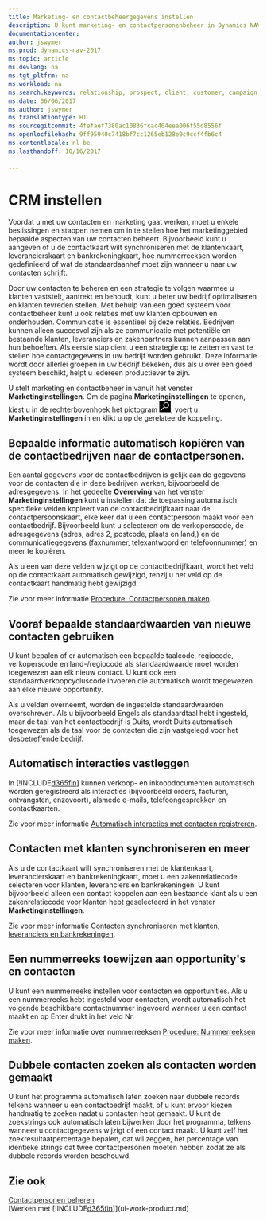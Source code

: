 ```yaml
---
title: Marketing- en contactbeheergegevens instellen
description: U kunt marketing- en contactpersonenbeheer in Dynamics NAV instellen om relaties met prospects of klanten te optimaliseren en campagnes en promoties te verbeteren.
documentationcenter: 
author: jswymer
ms.prod: dynamics-nav-2017
ms.topic: article
ms.devlang: na
ms.tgt_pltfrm: na
ms.workload: na
ms.search.keywords: relationship, prospect, client, customer, campaign, promo
ms.date: 06/06/2017
ms.author: jswymer
ms.translationtype: HT
ms.sourcegitcommit: 4fefaef7380ac10836fcac404eea006f55d8556f
ms.openlocfilehash: 9ff95940c7418bf7cc1265eb128e0c9ccf4fb6c4
ms.contentlocale: nl-be
ms.lasthandoff: 10/16/2017

---
```

# <a name="setting-up-relationship-management"></a>CRM instellen
Voordat u met uw contacten en marketing gaat werken, moet u enkele beslissingen en stappen nemen om in te stellen hoe het marketinggebied bepaalde aspecten van uw contacten beheert. Bijvoorbeeld kunt u aangeven of u de contactkaart wilt synchroniseren met de klantenkaart, leverancierskaart en bankrekeningkaart, hoe nummerreeksen worden gedefinieerd of wat de standaardaanhef moet zijn wanneer u naar uw contacten schrijft.

Door uw contacten te beheren en een strategie te volgen waarmee u klanten vaststelt, aantrekt en behoudt, kunt u beter uw bedrijf optimaliseren en klanten tevreden stellen. Met behulp van een goed systeem voor contactbeheer kunt u ook relaties met uw klanten opbouwen en onderhouden. Communicatie is essentieel bij deze relaties. Bedrijven kunnen alleen succesvol zijn als ze communicatie met potentiële en bestaande klanten, leveranciers en zakenpartners kunnen aanpassen aan hun behoeften. Als eerste stap dient u een strategie op te zetten en vast te stellen hoe contactgegevens in uw bedrijf worden gebruikt. Deze informatie wordt door allerlei groepen in uw bedrijf bekeken, dus als u over een goed systeem beschikt, helpt u iedereen productiever te zijn.

U stelt marketing en contactbeheer in vanuit het venster **Marketinginstellingen**. Om de pagina **Marketinginstellingen** te openen, kiest u in de rechterbovenhoek het pictogram ![Zoeken naar pagina of rapport](media/ui-search/search_small.png "pictogram Zoeken naar pagina of rapport"), voert u **Marketinginstellingen** in en klikt u op de gerelateerde koppeling.

## <a name="automatically-copying-specific-information-from-the-contact-companies-to-the-contact-persons"></a>Bepaalde informatie automatisch kopiëren van de contactbedrijven naar de contactpersonen.
Een aantal gegevens voor de contactbedrijven is gelijk aan de gegevens voor de contacten die in deze bedrijven werken, bijvoorbeeld de adresgegevens. In het gedeelte **Overerving** van het venster **Marketinginstellingen** kunt u instellen dat de toepassing automatisch specifieke velden kopieert van de contactbedrijfkaart naar de contactpersoonskaart, elke keer dat u een contactpersoon maakt voor een contactbedrijf. Bijvoorbeeld kunt u selecteren om de verkoperscode, de adresgegevens (adres, adres 2, postcode, plaats en land,) en de communicatiegegevens (faxnummer, telexantwoord en telefoonnummer) en meer te kopiëren.

Als u een van deze velden wijzigt op de contactbedrijfkaart, wordt het veld op de contactkaart automatisch gewijzigd, tenzij u het veld op de contactkaart handmatig hebt gewijzigd.

Zie voor meer informatie [Procedure: Contactpersonen maken](marketing-how-create-contact-persons.md).

## <a name="using-predefined-defaults-on-new-contacts"></a>Vooraf bepaalde standaardwaarden van nieuwe contacten gebruiken
U kunt bepalen of er automatisch een bepaalde taalcode, regiocode, verkoperscode en land-/regiocode als standaardwaarde moet worden toegewezen aan elk nieuw contact. U kunt ook een standaardverkoopcycluscode invoeren die automatisch wordt toegewezen aan elke nieuwe opportunity.

Als u velden overneemt, worden de ingestelde standaardwaarden overschreven. Als u bijvoorbeeld Engels als standaardtaal hebt ingesteld, maar de taal van het contactbedrijf is Duits, wordt Duits automatisch toegewezen als de taal voor de contacten die zijn vastgelegd voor het desbetreffende bedrijf.

<!--You can also setup a default salutation that the program automatically assigns to your contacts. You can use these salutations in your interaction template attachments (for example, Microsoft Word documents). When setting up a default salutation, you can enter a salutation text and a salutation format. For example, if the salutation text is Dear, and the salutation format is Salutation Text + Title + Name, the program will automatically enter Dear Mr. John Smith as a salutation for a contact called John Smith.-->

## <a name="automatically-recording-interactions"></a>Automatisch interacties vastleggen
In [!INCLUDE[d365fin](includes/d365fin_md.md)] kunnen verkoop- en inkoopdocumenten automatisch worden geregistreerd als interacties (bijvoorbeeld orders, facturen, ontvangsten, enzovoort), alsmede e-mails, telefoongesprekken en contactkaarten.

Zie voor meer informatie [Automatisch interacties met contacten registreren](marketing-auto-record-interactions.md).

## <a name="synchronizing-contacts-with-customers-and-more"></a>Contacten met klanten synchroniseren en meer
Als u de contactkaart wilt synchroniseren met de klantenkaart, leverancierskaart en bankrekeningkaart, moet u een zakenrelatiecode selecteren voor klanten, leveranciers en bankrekeningen. U kunt bijvoorbeeld alleen een contact koppelen aan een bestaande klant als u een zakenrelatiecode voor klanten hebt geselecteerd in het venster **Marketinginstellingen**.

Zie voor meer informatie [Contacten synchroniseren met klanten, leveranciers en bankrekeningen](marketing-synchronize-contacts-customers-vendors-bank-accounts.md).

## <a name="assigning-a-number-series-to-contacts-and-opportunities"></a>Een nummerreeks toewijzen aan opportunity's en contacten
U kunt een nummerreeks instellen voor contacten en opportunities. Als u een nummerreeks hebt ingesteld voor contacten, wordt automatisch het volgende beschikbare contactnummer ingevoerd wanneer u een contact maakt en op Enter drukt in het veld Nr.

Zie voor meer informatie over nummerreeksen [Procedure: Nummerreeksen maken](ui-create-number-series.md).

## <a name="searching-for-duplicate-contacts-when-contacts-are-created"></a>Dubbele contacten zoeken als contacten worden gemaakt
U kunt het programma automatisch laten zoeken naar dubbele records telkens wanneer u een contactbedrijf maakt, of u kunt ervoor kiezen handmatig te zoeken nadat u contacten hebt gemaakt. U kunt de zoekstrings ook automatisch laten bijwerken door het programma, telkens wanneer u contactgegevens wijzigt of een contact maakt. U kunt zelf het zoekresultaatpercentage bepalen, dat wil zeggen, het percentage van identieke strings dat twee contactpersonen moeten hebben zodat ze als dubbele records worden beschouwd.

## <a name="see-also"></a>Zie ook
[Contactpersonen beheren](marketing-contacts.md)  
[Werken met [!INCLUDE[d365fin](includes/d365fin_md.md)]](ui-work-product.md)  

